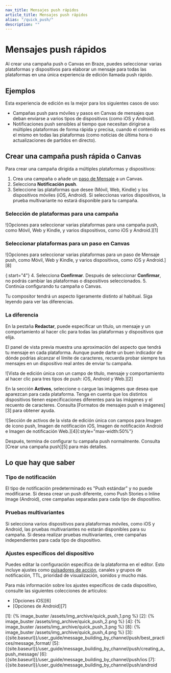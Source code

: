 ```yaml
---
nav_title: Mensajes push rápidos
article_title: Mensajes push rápidos
alias: "/quick_push/"
description: ""
---
```


# Mensajes push rápidos

Al crear una campaña push o Canvas en Braze, puedes seleccionar varias plataformas y dispositivos para elaborar un mensaje para todas las plataformas en una única experiencia de edición llamada push rápido.

## Ejemplos

Esta experiencia de edición es la mejor para los siguientes casos de uso:

- Campañas push para móviles y pasos en Canvas de mensajes que deban enviarse a varios tipos de dispositivos (como iOS y Android).
- Notificaciones push sensibles al tiempo que necesitan dirigirse a múltiples plataformas de forma rápida y precisa, cuando el contenido es el mismo en todas las plataformas (como noticias de última hora o actualizaciones de partidos en directo).

## Crear una campaña push rápida o Canvas

Para crear una campaña dirigida a múltiples plataformas y dispositivos:

1. Crea una campaña o añade un [paso de Mensaje]({{site.baseurl}}/user_guide/engagement_tools/canvas/canvas_components/message_step/) a un Canvas.  
2. Selecciona **Notificación push**.
3. Seleccione las plataformas que desee (Móvil, Web, Kindle) y los dispositivos móviles (iOS, Android). Si seleccionas varios dispositivos, la prueba multivariante no estará disponible para tu campaña.

### Selección de plataformas para una campaña
![Opciones para seleccionar varias plataformas para una campaña push, como Móvil, Web y Kindle, y varios dispositivos, como iOS y Android.][1]

### Seleccionar plataformas para un paso en Canvas
![Opciones para seleccionar varias plataformas para un paso de Mensaje push, como Móvil, Web y Kindle, y varios dispositivos, como iOS y Android.][8]

{:start="4"}
4\. Selecciona **Confirmar**. Después de seleccionar **Confirmar**, no podrás cambiar las plataformas o dispositivos seleccionados.
5\. Continúa configurando tu campaña o Canvas.

Tu compositor tendrá un aspecto ligeramente distinto al habitual. Siga leyendo para ver las diferencias.

### La diferencia

En la pestaña **Redactar**, puede especificar un título, un mensaje y un comportamiento al hacer clic para todas las plataformas y dispositivos que elija.

El panel de vista previa muestra una aproximación del aspecto que tendrá tu mensaje en cada plataforma. Aunque puede darte un buen indicador de dónde podrías alcanzar el límite de caracteres, recuerda probar siempre tus mensajes en un dispositivo real antes de enviar tu campaña.

![Vista de edición única con un campo de título, mensaje y comportamiento al hacer clic para tres tipos de push: iOS, Android y Web.][2]

En la sección **Activos**, seleccione o cargue las imágenes que desea que aparezcan para cada plataforma. Tenga en cuenta que los distintos dispositivos tienen especificaciones diferentes para las imágenes y el recuento de caracteres. Consulta [Formatos de mensajes push e imágenes][3] para obtener ayuda.

![Sección de activos de la vista de edición única con campos para Imagen de icono push, Imagen de notificación iOS, Imagen de notificación Android e Imagen de notificación Web.][4]{:style="max-width:50%"}

Después, termina de configurar tu campaña push normalmente. Consulta [Crear una campaña push][5] para más detalles.

## Lo que hay que saber

### Tipo de notificación

El tipo de notificación predeterminado es "Push estándar" y no puede modificarse. Si desea crear un push diferente, como Push Stories o Inline Image (Android), cree campañas separadas para cada tipo de dispositivo.

### Pruebas multivariantes

Si selecciona varios dispositivos para plataformas móviles, como iOS y Android, las pruebas multivariantes no estarán disponibles para su campaña. Si desea realizar pruebas multivariantes, cree campañas independientes para cada tipo de dispositivo.

### Ajustes específicos del dispositivo

Puedes editar la configuración específica de la plataforma en el editor. Esto incluye ajustes como [pulsadores de acción]({{site.baseurl}}/user_guide/message_building_by_channel/push/advanced_push_options/push_action_buttons/), canales y grupos de notificación, TTL, prioridad de visualización, sonidos y mucho más. 

 Para más información sobre los ajustes específicos de cada dispositivo, consulte las siguientes colecciones de artículos:

- [Opciones iOS][6]
- [Opciones de Android][7]


[1]: {% image_buster /assets/img_archive/quick_push_1.png %}
[2]: {% image_buster /assets/img_archive/quick_push_2.png %}
[4]: {% image_buster /assets/img_archive/quick_push_3.png %}
[8]: {% image_buster /assets/img_archive/quick_push_4.png %}
[3]: {{site.baseurl}}/user_guide/message_building_by_channel/push/best_practices/message_format/
[5]: {{site.baseurl}}/user_guide/message_building_by_channel/push/creating_a_push_message/
[6]: {{site.baseurl}}/user_guide/message_building_by_channel/push/ios
[7]: {{site.baseurl}}/user_guide/message_building_by_channel/push/android